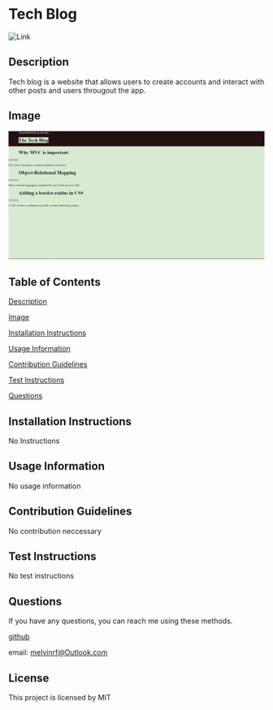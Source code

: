 # Tech Blog

![Link](https://img.shields.io/github/license/campe0n/readme_generator?label=MIT&message=MIT&style=flat-square)

## Description

Tech blog is a website that allows users to create accounts and interact with other posts and users througout the app.

## Image

![Screenshot of Webpage](/public/images/tbscreenshot.PNG)

## Table of Contents

[Description](#description)

[Image](#image)

[Installation Instructions](#installation-instructions)

[Usage Information](#usage-information)

[Contribution Guidelines](#contribution-guidelines)

[Test Instructions](#test-instructions)

[Questions](#questions)

## Installation Instructions

No Instructions

## Usage Information

No usage information

## Contribution Guidelines

No contribution neccessary

## Test Instructions

No test instructions

## Questions

If you have any questions, you can reach me using these methods.

[github](https://github.com/campe0n)

email: melvinrf@Outlook.com

## License

This project is licensed by MIT
